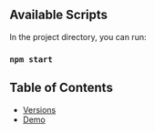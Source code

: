 ## Available Scripts

In the project directory, you can run:

### `npm start`

## Table of Contents

- [Versions](#versions)
- [Demo](#demo)
